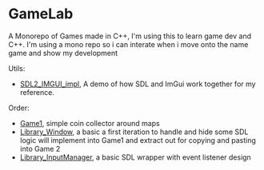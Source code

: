 # GameLab

A Monorepo of Games made in C++, I'm using this to learn game dev and C++. I'm using a mono repo so i can interate when i move onto the name game and show my development

Utils:
- [SDL2_IMGUI_impl](SDL2_IMGUI_impl/README.md), A demo of how SDL and ImGui work together for my reference.

Order:
- [Game1](Game1), simple coin collector around maps
- [Library_Window](Library_Window/README.md), a basic a first iteration to handle and hide some SDL logic will implement into Game1 and extract out for copying and pasting into Game 2
- [Library_InputManager](Library_InputManager/README.md), a basic SDL wrapper with event listener design

